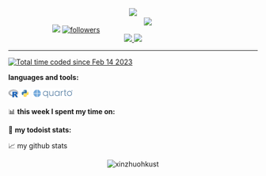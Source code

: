 <div align='center'>
<img src='https://readme-typing-svg.herokuapp.com?font=ubuntu&color=4d3900&center=true&lines=Welcome+to+my+github!;HKUSTer+Mphil+in+SOSC;Foucs+on+China;Code+for+PoliSci'/>
</div>
<img align='right' src="https://media.giphy.com/media/M9gbBd9nbDrOTu1Mqx/giphy.gif" width="230">
<p align='center'>
    <img src='https://vbr.wocr.tk/badge?page_id=xinzhuohkust&style=for-the-badge&logo=Github&color=16a085'>
    <a href='https://github.com/xinzhuohkust?tab=followers'>
        <img alt='followers' title='Follow Me on GitHub' src='https://custom-icon-badges.herokuapp.com/github/followers/xinzhuohkust?color=236ad3&labelColor=1155ba&style=for-the-badge&logo=person-add&label=Follow&logoColor=white'/>
        <br>
    </a>
    <a href='https://www.linkedin.com/in/xinzhuo-huang-5161011ba/' target='_blank'>
        <img src='https://img.shields.io/badge/linkedin%20-%230077B5.svg?&style=for-the-badge&logo=linkedin&logoColor=white'/>
    </a>
    <a href='carlh.stoner@gmail.com' target='_blank'>
        <img src='https://img.shields.io/badge/Gmail-D14836?style=for-the-badge&logo=gmail&logoColor=white'/>
</p>

***

  <a href="https://wakatime.com/@xhuangcb"><img src="https://wakatime.com/badge/user/82e5598e-6231-41f8-900d-3972a4ed80ac.svg" alt="Total time coded since Feb 14 2023" /></a>


**languages and tools:**  

<code><img height="20" src="https://raw.githubusercontent.com/github/explore/80688e429a7d4ef2fca1e82350fe8e3517d3494d/topics/r/r.png"></code>
<code><img height="20" src="https://raw.githubusercontent.com/github/explore/80688e429a7d4ef2fca1e82350fe8e3517d3494d/topics/python/python.png"></code>
<code><img height="20" src="https://github.com/quarto-dev/quarto-r/blob/main/man/figures/quarto.png"></code>

📊 **this week I spent my time on:**

<!--START_SECTION:waka-->
<!--END_SECTION:waka-->

🚧 **my todoist stats:**
<!-- TODO-IST:START -->
<!-- TODO-IST:END -->


📈 my github stats

<p align="center"> <img src="https://github-readme-stats.vercel.app/api?username=xinzhuohkust&show_icons=true&theme=graywhite" alt="xinzhuohkust" />



